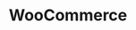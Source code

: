 ---
draft: false
title: WooCommerce
content:
  id: woocommerce
  name: WooCommerce
  logo: /images/applications/e-commerce/woocommerce/logo.png
  website: https://woocommerce.com/
  iframe_website: /website-iframe/applications/e-commerce/woocommerce
  dashboardImage: /images/applications/e-commerce/woocommerce/screenshot-1.png
  short_description: WooCommerce is a customizable, open-source eCommerce platform built on WordPress.
  description: WooCommerce is the world’s most popular open-source eCommerce solution.  Our core platform is free, flexible, and amplified by a global community. The freedom of open-source means you retain full ownership of your store’s content and data forever.  Whether you’re launching a business, taking brick-and-mortar retail online, or developing sites for clients, use WooCommerce for a store that powerfully blends content and commerce.
  features:
    - title: Build exactly the eCommerce website you want
      description: WooCommerce is a customizable, open-source eCommerce platform built on WordPress.
    - title: Customize and Extend
      description: From subscriptions to gym classes to luxury cars, WooCommerce is fully customizable. Add features and extend the functionality of your store with official extensions from the WooCommerce Marketplace.
    - title: Run Your Store From Anywhere
      description: Manage your business on the go with the WooCommerce Mobile App. Create products, process orders, and keep an eye on key stats in real-time.
    - title: Power Up Your High-Volume Store
      description: Is your business growing beyond the limits of out-of-the-box ecommerce? WooCommerce will work directly with you to take your store to the next level.
  screenshots:
    - /images/applications/e-commerce/woocommerce/screenshot-1.png
    - /images/applications/e-commerce/woocommerce/screenshot-2.png
---
